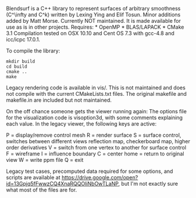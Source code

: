 Blendsurf is a C++ library to represent surfaces of arbitrary smoothness (C^\infty and C^k) written by Lexing Ying and Elif Tosun. Minor additions added by Matt Morse. Currently NOT  maintained. It is made available for use as is in other projects.
Requires:
    * OpenMP
    * BLAS/LAPACK
    * CMake 3.1
Compilation tested on OSX 10.10 and Cent OS 7.3 with gcc-4.8 and icc/icpc 17.0.1.

To compile the library:

    mkdir build
    cd build
    cmake ..
    make 


Legacy rendering code is available in vis/. This is not maintained and does not compile with the current CMakeLists.txt files. The original makefile and makefile.in are included but not maintained.


On the off chance someone gets the viewer running again:
The options file for the visualization code is visoption3d, with some comments explaining each value.  In the legacy viewer, the following keys are active:

   P    = display/remove control mesh
   R    = render surface
   S    = surface control, switches between different views
	    reflection map, checkerboard map, higher order derivatives
   V    = switch from one vertex to another for surface control
   F    = wireframe
   I    = influence boundary
   C    = center
   home = return to original view
   W    = write ppm file
   Q    = exit

Legacy test cases, precomputed data required for some options, and scripts are available at https://drive.google.com/open?id=13Gpjq5fFwwzCQ4XnaRQQOliNbOwTLaNP,  but I'm not exactly sure what most of the files are for.
	    
